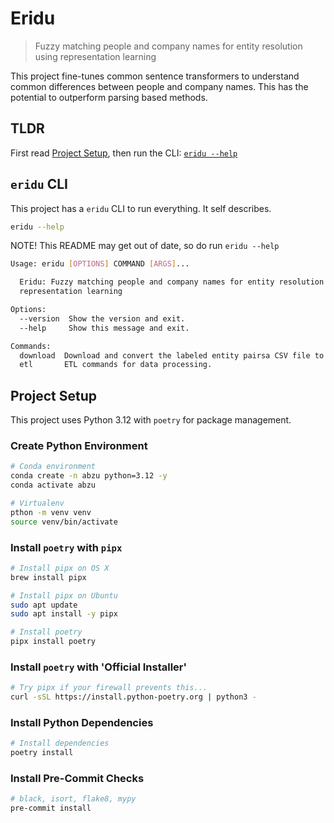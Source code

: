 # Eridu

> Fuzzy matching people and company names for entity resolution using representation learning

This project fine-tunes common sentence transformers to understand common differences between people and company names. This has the potential to outperform parsing based methods.

## TLDR

First read <a href="#project-setup">Project Setup</a>, then run the CLI: <a href="#eridu-cli">`eridu --help`</a>

## `eridu` CLI

This project has a `eridu` CLI to run everything. It self describes.

```bash
eridu --help
```

NOTE! This README may get out of date, so do run `eridu --help`

```bash
Usage: eridu [OPTIONS] COMMAND [ARGS]...

  Eridu: Fuzzy matching people and company names for entity resolution using
  representation learning

Options:
  --version  Show the version and exit.
  --help     Show this message and exit.

Commands:
  download  Download and convert the labeled entity pairsa CSV file to...
  etl       ETL commands for data processing.
```

## Project Setup

This project uses Python 3.12 with `poetry` for package management.

### Create Python Environment

```bash
# Conda environment
conda create -n abzu python=3.12 -y
conda activate abzu

# Virtualenv
pthon -m venv venv
source venv/bin/activate
```

### Install `poetry` with `pipx`

```bash
# Install pipx on OS X
brew install pipx

# Install pipx on Ubuntu
sudo apt update
sudo apt install -y pipx

# Install poetry
pipx install poetry
```

### Install `poetry` with 'Official Installer'

```bash
# Try pipx if your firewall prevents this...
curl -sSL https://install.python-poetry.org | python3 -
```

### Install Python Dependencies

```bash
# Install dependencies
poetry install
```

### Install Pre-Commit Checks

```bash
# black, isort, flake8, mypy
pre-commit install
```
